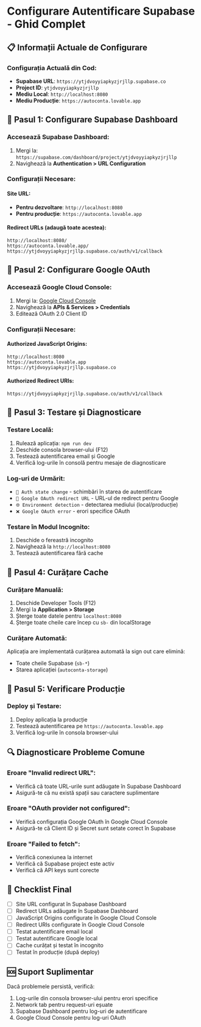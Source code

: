 # Configurare Autentificare Supabase - Ghid Complet

## 📋 Informații Actuale de Configurare

### Configurația Actuală din Cod:
- **Supabase URL**: `https://ytjdvoyyiapkyzjrjllp.supabase.co`
- **Project ID**: `ytjdvoyyiapkyzjrjllp`
- **Mediu Local**: `http://localhost:8080`
- **Mediu Producție**: `https://autoconta.lovable.app`

## 🔧 Pasul 1: Configurare Supabase Dashboard

### Accesează Supabase Dashboard:
1. Mergi la: `https://supabase.com/dashboard/project/ytjdvoyyiapkyzjrjllp`
2. Navighează la **Authentication > URL Configuration**

### Configurații Necesare:

#### Site URL:
- **Pentru dezvoltare**: `http://localhost:8080`
- **Pentru producție**: `https://autoconta.lovable.app`

#### Redirect URLs (adaugă toate acestea):
```
http://localhost:8080/
https://autoconta.lovable.app/
https://ytjdvoyyiapkyzjrjllp.supabase.co/auth/v1/callback
```

## 🔧 Pasul 2: Configurare Google OAuth

### Accesează Google Cloud Console:
1. Mergi la: [Google Cloud Console](https://console.cloud.google.com/)
2. Navighează la **APIs & Services > Credentials**
3. Editează OAuth 2.0 Client ID

### Configurații Necesare:

#### Authorized JavaScript Origins:
```
http://localhost:8080
https://autoconta.lovable.app
https://ytjdvoyyiapkyzjrjllp.supabase.co
```

#### Authorized Redirect URIs:
```
https://ytjdvoyyiapkyzjrjllp.supabase.co/auth/v1/callback
```

## 🧪 Pasul 3: Testare și Diagnosticare

### Testare Locală:
1. Rulează aplicația: `npm run dev`
2. Deschide consola browser-ului (F12)
3. Testează autentificarea email și Google
4. Verifică log-urile în consolă pentru mesaje de diagnosticare

### Log-uri de Urmărit:
- `🔐 Auth state change` - schimbări în starea de autentificare
- `🔗 Google OAuth redirect URL` - URL-ul de redirect pentru Google
- `🌐 Environment detection` - detectarea mediului (local/producție)
- `❌ Google OAuth error` - erori specifice OAuth

### Testare în Modul Incognito:
1. Deschide o fereastră incognito
2. Navighează la `http://localhost:8080`
3. Testează autentificarea fără cache

## 🧹 Pasul 4: Curățare Cache

### Curățare Manuală:
1. Deschide Developer Tools (F12)
2. Mergi la **Application > Storage**
3. Șterge toate datele pentru `localhost:8080`
4. Șterge toate cheile care încep cu `sb-` din localStorage

### Curățare Automată:
Aplicația are implementată curățarea automată la sign out care elimină:
- Toate cheile Supabase (`sb-*`)
- Starea aplicației (`autoconta-storage`)

## 🚀 Pasul 5: Verificare Producție

### Deploy și Testare:
1. Deploy aplicația la producție
2. Testează autentificarea pe `https://autoconta.lovable.app`
3. Verifică log-urile în consola browser-ului

## 🔍 Diagnosticare Probleme Comune

### Eroare "Invalid redirect URL":
- Verifică că toate URL-urile sunt adăugate în Supabase Dashboard
- Asigură-te că nu există spații sau caractere suplimentare

### Eroare "OAuth provider not configured":
- Verifică configurația Google OAuth în Google Cloud Console
- Asigură-te că Client ID și Secret sunt setate corect în Supabase

### Eroare "Failed to fetch":
- Verifică conexiunea la internet
- Verifică că Supabase project este activ
- Verifică că API keys sunt corecte

## 📝 Checklist Final

- [ ] Site URL configurat în Supabase Dashboard
- [ ] Redirect URLs adăugate în Supabase Dashboard
- [ ] JavaScript Origins configurate în Google Cloud Console
- [ ] Redirect URIs configurate în Google Cloud Console
- [ ] Testat autentificare email local
- [ ] Testat autentificare Google local
- [ ] Cache curățat și testat în incognito
- [ ] Testat în producție (după deploy)

## 🆘 Suport Suplimentar

Dacă problemele persistă, verifică:
1. Log-urile din consola browser-ului pentru erori specifice
2. Network tab pentru request-uri eșuate
3. Supabase Dashboard pentru log-uri de autentificare
4. Google Cloud Console pentru log-uri OAuth